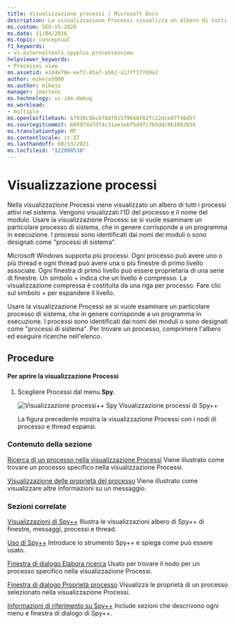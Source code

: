 ```yaml
---
title: Visualizzazione processi | Microsoft Docs
description: La visualizzazione Processi visualizza un albero di tutti i processi attivi nel sistema. Informazioni sul contenuto e sugli usi e collegamenti ad altre informazioni.
ms.custom: SEO-VS-2020
ms.date: 11/04/2016
ms.topic: conceptual
f1_keywords:
- vs.externaltools.spyplus.processesview
helpviewer_keywords:
- Processes view
ms.assetid: e144e70e-eef2-45a7-a562-a177f177d9a1
author: mikejo5000
ms.author: mikejo
manager: jmartens
ms.technology: vs-ide-debug
ms.workload:
- multiple
ms.openlocfilehash: b7030c8bc6f8df01579640f02fc22dce07f46d5f
ms.sourcegitcommit: 68897da7d74c31ae1ebf5d47c7b5ddc9b108265b
ms.translationtype: MT
ms.contentlocale: it-IT
ms.lasthandoff: 08/13/2021
ms.locfileid: "122090538"
---
```

# <a name="processes-view"></a>Visualizzazione processi
Nella visualizzazione Processi viene visualizzato un albero di tutti i processi attivi nel sistema. Vengono visualizzati l'ID del processo e il nome del modulo. Usare la visualizzazione Processi se si vuole esaminare un particolare processo di sistema, che in genere corrisponde a un programma in esecuzione. I processi sono identificati dai nomi dei moduli o sono designati come "processi di sistema".

 Microsoft Windows supporta più processi. Ogni processo può avere uno o più thread e ogni thread può avere una o più finestre di primo livello associate. Ogni finestra di primo livello può essere proprietaria di una serie di finestre. Un simbolo + indica che un livello è compresso. La visualizzazione compressa è costituita da una riga per processo. Fare clic sul simbolo + per espandere il livello.

 Usare la visualizzazione Processi se si vuole esaminare un particolare processo di sistema, che in genere corrisponde a un programma in esecuzione. I processi sono identificati dai nomi dei moduli o sono designati come "processi di sistema". Per trovare un processo, comprimere l'albero ed eseguire ricerche nell'elenco.

## <a name="procedures"></a>Procedure

#### <a name="to-open-the-processes-view"></a>Per aprire la visualizzazione Processi

1. Scegliere Processi dal menu **Spy.**

   ![Visualizzazione processi&#43;&#43; Spy](../debugger/media/spy--_processes.png "Spy++_Processes") Visualizzazione processi di Spy++

   La figura precedente mostra la visualizzazione Processi con i nodi di processo e thread espansi.

### <a name="in-this-section"></a>Contenuto della sezione
 [Ricerca di un processo nella visualizzazione Processi](../debugger/how-to-search-for-a-process-in-processes-view.md) Viene illustrato come trovare un processo specifico nella visualizzazione Processi.

 [Visualizzazione delle proprietà del processo](../debugger/how-to-display-process-properties.md) Viene illustrato come visualizzare altre informazioni su un messaggio.

### <a name="related-sections"></a>Sezioni correlate
 [Visualizzazioni di Spy++](../debugger/spy-increment-views.md) Illustra le visualizzazioni albero di Spy++ di finestre, messaggi, processi e thread.

 [Uso di Spy++](../debugger/using-spy-increment.md) Introduce lo strumento Spy++ e spiega come può essere usato.

 [Finestra di dialogo Elabora ricerca](../debugger/process-search-dialog-box.md) Usato per trovare il nodo per un processo specifico nella visualizzazione Processi.

 [Finestra di dialogo Proprietà processo](../debugger/process-properties-dialog-box.md) Visualizza le proprietà di un processo selezionato nella visualizzazione Processi.

 [Informazioni di riferimento su Spy++](../debugger/spy-increment-reference.md) Include sezioni che descrivono ogni menu e finestra di dialogo di Spy++.